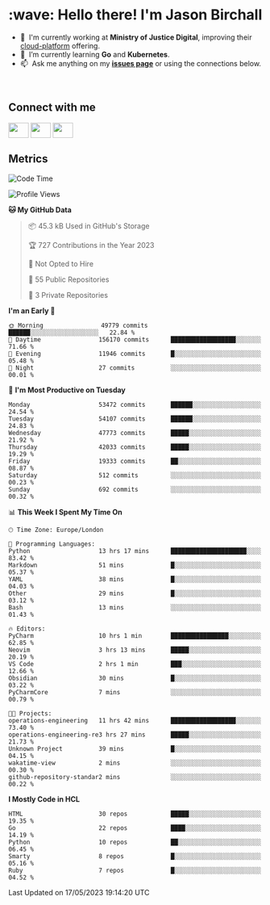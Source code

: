 <h1 align="left" id="jason-title">:wave: Hello there! I'm Jason Birchall</h1>

- :office: &nbsp;I'm currently working at **Ministry of Justice Digital**, improving their [cloud-platform](https://github.com/ministryofjustice/cloud-platform) offering.
- :seedling: &nbsp;I’m currently learning **Go** and **Kubernetes**.
- :mailbox: &nbsp;Ask me anything on my **[issues page]** or using the connections below.


<br>

<h2>Connect with me</h2>
<p>
<a href="https://twitter.com/jsonBirchall" target="blank"><img align="center" src="https://cdn.jsdelivr.net/npm/simple-icons@3.0.1/icons/twitter.svg" alt="" height="30" width="40" /></a>
<a href="https://keybase.io/json0" target="blank"><img align="center" src="https://cdn.jsdelivr.net/npm/simple-icons@3.0.1/icons/keybase.svg" alt="" height="30" width="40" /></a>
<a href="https://www.reddit.com/user/kakorate" target="blank"><img align="center" src="https://cdn.jsdelivr.net/npm/simple-icons@3.0.1/icons/reddit.svg" alt="" height="30" width="40" /></a>
</p>

<h2>Metrics</h2>

<!--START_SECTION:waka-->
![Code Time](http://img.shields.io/badge/Code%20Time-1%2C047%20hrs%2018%20mins-blue)

![Profile Views](http://img.shields.io/badge/Profile%20Views-0-blue)

**🐱 My GitHub Data** 

> 📦 45.3 kB Used in GitHub's Storage 
 > 
> 🏆 727 Contributions in the Year 2023
 > 
> 🚫 Not Opted to Hire
 > 
> 📜 55 Public Repositories 
 > 
> 🔑 3 Private Repositories 
 > 
**I'm an Early 🐤** 

```text
🌞 Morning                49779 commits       ██████░░░░░░░░░░░░░░░░░░░   22.84 % 
🌆 Daytime                156170 commits      ██████████████████░░░░░░░   71.66 % 
🌃 Evening                11946 commits       █░░░░░░░░░░░░░░░░░░░░░░░░   05.48 % 
🌙 Night                  27 commits          ░░░░░░░░░░░░░░░░░░░░░░░░░   00.01 % 
```
📅 **I'm Most Productive on Tuesday** 

```text
Monday                   53472 commits       ██████░░░░░░░░░░░░░░░░░░░   24.54 % 
Tuesday                  54107 commits       ██████░░░░░░░░░░░░░░░░░░░   24.83 % 
Wednesday                47773 commits       █████░░░░░░░░░░░░░░░░░░░░   21.92 % 
Thursday                 42033 commits       █████░░░░░░░░░░░░░░░░░░░░   19.29 % 
Friday                   19333 commits       ██░░░░░░░░░░░░░░░░░░░░░░░   08.87 % 
Saturday                 512 commits         ░░░░░░░░░░░░░░░░░░░░░░░░░   00.23 % 
Sunday                   692 commits         ░░░░░░░░░░░░░░░░░░░░░░░░░   00.32 % 
```


📊 **This Week I Spent My Time On** 

```text
🕑︎ Time Zone: Europe/London

💬 Programming Languages: 
Python                   13 hrs 17 mins      █████████████████████░░░░   83.42 % 
Markdown                 51 mins             █░░░░░░░░░░░░░░░░░░░░░░░░   05.37 % 
YAML                     38 mins             █░░░░░░░░░░░░░░░░░░░░░░░░   04.03 % 
Other                    29 mins             █░░░░░░░░░░░░░░░░░░░░░░░░   03.12 % 
Bash                     13 mins             ░░░░░░░░░░░░░░░░░░░░░░░░░   01.43 % 

🔥 Editors: 
PyCharm                  10 hrs 1 min        ████████████████░░░░░░░░░   62.85 % 
Neovim                   3 hrs 13 mins       █████░░░░░░░░░░░░░░░░░░░░   20.19 % 
VS Code                  2 hrs 1 min         ███░░░░░░░░░░░░░░░░░░░░░░   12.66 % 
Obsidian                 30 mins             █░░░░░░░░░░░░░░░░░░░░░░░░   03.22 % 
PyCharmCore              7 mins              ░░░░░░░░░░░░░░░░░░░░░░░░░   00.79 % 

🐱‍💻 Projects: 
operations-engineering   11 hrs 42 mins      ██████████████████░░░░░░░   73.40 % 
operations-engineering-re3 hrs 27 mins       █████░░░░░░░░░░░░░░░░░░░░   21.73 % 
Unknown Project          39 mins             █░░░░░░░░░░░░░░░░░░░░░░░░   04.15 % 
wakatime-view            2 mins              ░░░░░░░░░░░░░░░░░░░░░░░░░   00.30 % 
github-repository-standar2 mins              ░░░░░░░░░░░░░░░░░░░░░░░░░   00.22 % 
```

**I Mostly Code in HCL** 

```text
HTML                     30 repos            █████░░░░░░░░░░░░░░░░░░░░   19.35 % 
Go                       22 repos            ████░░░░░░░░░░░░░░░░░░░░░   14.19 % 
Python                   10 repos            ██░░░░░░░░░░░░░░░░░░░░░░░   06.45 % 
Smarty                   8 repos             █░░░░░░░░░░░░░░░░░░░░░░░░   05.16 % 
Ruby                     7 repos             █░░░░░░░░░░░░░░░░░░░░░░░░   04.52 % 
```




 Last Updated on 17/05/2023 19:14:20 UTC
<!--END_SECTION:waka-->

<!-- links -->

[issues page]: https://github.com/jasonBirchall/jasonBirchall/issues "jasonBirchall/issues"
